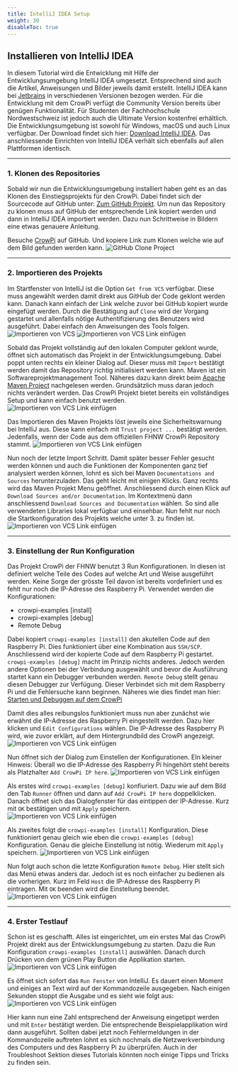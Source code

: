 ```yaml
---
title: IntelliJ IDEA Setup
weight: 30  
disableToc: true
---
```


## Installieren von IntelliJ IDEA

In diesem Tutorial wird die Entwicklung mit Hilfe der Entwicklungsumgebung IntelliJ IDEA umgesetzt. Entsprechend sind auch die Artikel,
Anweisungen und Bilder jeweils damit erstellt. IntelliJ IDEA kann bei [Jetbrains](https://jetbrains.com) in verschiedenen Versionen bezogen
werden. Für die Entwicklung mit dem CrowPi verfügt die Community Version bereits über genügen Funktionalität. Für Studenten der
Fachhochschule Nordwestschweiz ist jedoch auch die Ultimate Version kostenfrei erhältlich. Die Entwicklungsumgebung ist sowohl für Windows,
macOS und auch Linux verfügbar. Der Download findet sich hier: [Download IntelliJ IDEA](https://www.jetbrains.com/idea/download/). Das 
anschliessende Einrichten von IntelliJ IDEA verhält sich ebenfalls auf allen Plattformen identisch.

---

### 1. Klonen des Repositories

Sobald wir nun die Entwicklungsumgebung installiert haben geht es an das Klonen des Einstiegsprojekts für den CrowPi. Dabei findet sich der
Sourcecode auf GitHub unter: [Zum GitHub Projekt](https://github.com/ppmathis/fhnw-crowpi). Um nun das Repository zu klonen muss auf GitHub
der entsprechende Link kopiert werden und dann in IntelliJ IDEA importiert werden. Dazu nun Schrittweise in Bildern eine etwas genauere
Anleitung.

Besuche [CrowPi](https://github.com/ppmathis/fhnw-crowpi) auf GitHub. Und kopiere Link zum Klonen welche wie auf dem Bild gefunden werden
kann.
![GitHub Clone Project](/fhnw-crowpi/images/setup/github-clone-project.JPG?height=500px)

---

### 2. Importieren des Projekts

Im Startfenster von IntelliJ ist die Option `Get from VCS` verfügbar. Diese muss angewählt werden damit direkt aus GitHub der Code geklont
werden kann. Danach kann einfach der Link welche zuvor bei GitHub kopiert wurde eingefügt werden. Durch die Bestätigung auf
`Clone` wird der Vorgang gestartet und allenfalls nötige Authentifizierung des Benutzers wird ausgeführt. Dabei einfach den Anweisungen des
Tools folgen.
![Importieren von VCS](/fhnw-crowpi/images/setup/intellij-getfromvcs.JPG?height=500px)
![Importieren von VCS Link einfügen](/fhnw-crowpi/images/setup/intellj-insert-githublink.JPG?height=500px)

Sobald das Projekt vollständig auf den lokalen Computer geklont wurde, öffnet sich automatisch das Projekt in der Entwicklungsumgebung.
Dabei poppt unten rechts ein kleiner Dialog auf. Dieser muss mit `Import` bestätigt werden damit das Repository richtig initialisiert werden
kann. Maven ist ein Softwareprojektmanagement Tool. Näheres dazu kann direkt beim [Apache Maven Project](https://maven.apache.org/)
nachgelesen werden. Grundsätzlich muss daran jedoch nichts verändert werden. Das CrowPi Projekt bietet bereits ein vollständiges Setup und
kann einfach benutzt werden.
![Importieren von VCS Link einfügen](/fhnw-crowpi/images/setup/intellij-import-maven.JPG?height=500px)

Das Importieren des Maven Projekts löst jeweils eine Sicherheitswarnung bei IntelliJ aus. Diese kann einfach mit `Trust project ...` 
bestätigt werden. Jedenfalls, wenn der Code aus dem offiziellen FHNW CrowPi Repository stammt.
![Importieren von VCS Link einfügen](/fhnw-crowpi/images/setup/intellij-trust-project.JPG?height=500px)

Nun noch der letzte Import Schritt. Damit später besser Fehler gesucht werden können und auch die Funktionen der Komponenten ganz tief 
analysiert werden können, lohnt es sich bei Maven `Documentations and Sources` herunterzuladen. Das geht leicht mit einigen Klicks. Ganz 
rechts wird das Maven Projekt Menu geöffnet. Anschliessend durch einen Klick auf `Download Sources and/or Documentation`. Im Kontextmenü 
dann anschliessend `Download Sources and Documentation` wählen. So sind alle verwendeten Libraries lokal verfügbar und einsehbar. Nun 
fehlt nur noch die Startkonfiguration des Projekts welche unter 3. zu finden ist.
![Importieren von VCS Link einfügen](/fhnw-crowpi/images/setup/intellij-download-deps-maven.JPG?height=500px)

---

### 3. Einstellung der Run Konfiguration
Das Projekt CrowPi der FHNW benutzt 3 Run Konfigurationen. In diesen ist definiert welche Teile des Codes auf welche Art und Weise 
ausgeführt werden. Keine Sorge der grösste Teil davon ist bereits vordefiniert und es fehlt nur noch die IP-Adresse des Raspberry Pi. 
Verwendet werden die Konfigurationen: 
- crowpi-examples [install]
- crowpi-examples [debug]
- Remote Debug 

Dabei kopiert `crowpi-examples [install]` den akutellen Code auf den Raspberry Pi. Dies funktioniert über eine Kombination aus `SSH/SCP`.
Anschliessend wird der kopierte Code auf dem Raspberry Pi gestartet. `crowpi-examples [debug]` macht im Prinzip nichts anderes. Jedoch 
werden andere Optionen bei der Verbindung ausgewählt und bevor die Ausführung startet kann ein Debugger verbunden werden. `Remote Debug` 
stellt genau diesen Debugger zur Verfügung. Dieser Verbindet sich mit dem Raspberry Pi und die Fehlersuche kann beginnen. Näheres wie 
dies findet man hier: [Starten und Debuggen auf dem CrowPi](TODO)

Damit dies alles reibungslos funktioniert muss nun aber zunächst wie erwähnt die IP-Adresse des Raspberry Pi eingestellt werden. Dazu 
hier klicken und `Edit Configurations` wählen. Die IP-Adresse des Raspberry Pi wird, wie zuvor erklärt, auf dem Hintergrundbild des 
CrowPi angezeigt.
![Importieren von VCS Link einfügen](/fhnw-crowpi/images/setup/intellij-select-configuration.JPG?height=500px)

Nun öffnet sich der Dialog zum Einstellen der Konfigurationen. EIn kleiner Hinweis: Überall wo die IP-Adresse des Raspberry Pi hingehört 
steht bereits als Platzhalter `Add CrowPi IP here`. 
![Importieren von VCS Link einfügen](/fhnw-crowpi/images/setup/intellj-three-configs.JPG?height=500px)

Als erstes wird `crowpi-examples [debug]` konfiuriert. Dazu wie auf dem Bild den Tab `Runner` öffnen und dann auf `Add CrowPi IP here` 
doppelklicken. Danach öffnet sich das Dialogfenster für das eintippen der IP-Adresse. Kurz mit `OK` bestätigen und mit `Apply` speichern. 
![Importieren von VCS Link einfügen](/fhnw-crowpi/images/setup/intellij-setup-debugconfig.JPG?height=500px)

Als zweites folgt die `crowpi-examples [install]` Konfiguration. Diese funktioniert genau gleich wie eben die `crowpi-examples [debug]` 
Konfiguration. Genau die gleiche Einstellung ist nötig. Wiederum mit `Apply` speichern.
![Importieren von VCS Link einfügen](/fhnw-crowpi/images/setup/intellij-setup-runconfig.JPG?height=500px)

Nun folgt auch schon die letzte Konfiguration `Remote Debug`. Hier stellt sich das Menü etwas anders dar. Jedoch ist es noch einfacher 
zu bedienen als die vorherigen. Kurz im Feld `Host` die IP-Adresse des Raspberry Pi eintragen. Mit `OK` beenden wird die Einstellung 
beendet.
![Importieren von VCS Link einfügen](/fhnw-crowpi/images/setup/intellij-remotedebug-config.JPG?height=500px)

---

### 4. Erster Testlauf
Schon ist es geschafft. Alles ist eingerichtet, um ein erstes Mal das CrowPi Projekt direkt aus der Entwicklungsumgebung zu starten. 
Dazu die Run Konfiguration `crowpi-examples [install]` auswählen. Danach durch Drücken von dem grünen Play Button die Applikation starten.
![Importieren von VCS Link einfügen](/fhnw-crowpi/images/setup/intellij-start-firstapplication.JPG?height=500px)

Es öffnet sich sofort das `Run Fenster` von IntelliJ. Es dauert einen Moment und einiges an Text wird auf der Kommandozeile ausgegeben. 
Nach einigen Sekunden stoppt die Ausgabe und es sieht wie folgt aus:
![Importieren von VCS Link einfügen](/fhnw-crowpi/images/setup/intellij-run-example.JPG?height=500px)

Hier kann nun eine Zahl entsprechend der Anweisung eingetippt werden und mit `Enter` bestätigt werden. Die entsprechende 
Beispielapplikation wird dann ausgeführt. Sollten dabei jetzt noch Fehlermeldungen in der Kommandozeile auftreten lohnt es sich nochmals 
die Netzwerkverbindung des Computers und des Raspberry Pi zu überprüfen. Auch in der Troubleshoot Sektion dieses Tutorials könnten noch 
einige Tipps und Tricks zu finden sein.
